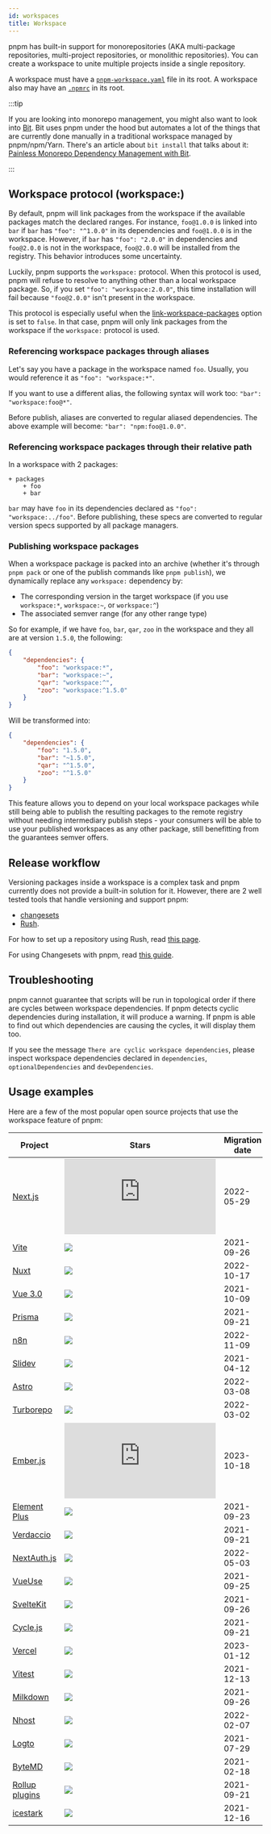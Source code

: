 ```yaml
---
id: workspaces
title: Workspace
---
```


pnpm has built-in support for monorepositories (AKA multi-package repositories,
multi-project repositories, or monolithic repositories). You can create a
workspace to unite multiple projects inside a single repository.

A workspace must have a [`pnpm-workspace.yaml`] file in its
root. A workspace also may have an [`.npmrc`] in its root.

[`pnpm-workspace.yaml`]: pnpm-workspace_yaml.md
[`.npmrc`]: npmrc.md

:::tip

If you are looking into monorepo management, you might also want to look into [Bit].
Bit uses pnpm under the hood but automates a lot of the things that are currently done manually in a traditional workspace managed by pnpm/npm/Yarn. There's an article about `bit install` that talks about it: [Painless Monorepo Dependency Management with Bit].

:::

[Bit]: https://bit.dev/?utm_source=pnpm&utm_medium=workspace_page
[Painless Monorepo Dependency Management with Bit]: https://bit.cloud/blog/painless-monorepo-dependency-management-with-bit-l4f9fzyw?utm_source=pnpm&utm_medium=workspace_page

## Workspace protocol (workspace:)

By default, pnpm will link packages from the workspace if the available packages
match the declared ranges. For instance, `foo@1.0.0` is linked into `bar` if
`bar` has `"foo": "^1.0.0"` in its dependencies and `foo@1.0.0` is in the workspace. However, if `bar` has
`"foo": "2.0.0"` in dependencies and `foo@2.0.0` is not in the workspace,
`foo@2.0.0` will be installed from the registry. This behavior introduces some
uncertainty.

Luckily, pnpm supports the `workspace:` protocol. When
this protocol is used, pnpm will refuse to resolve to anything other than a
local workspace package. So, if you set `"foo": "workspace:2.0.0"`, this time
installation will fail because `"foo@2.0.0"` isn't present in the workspace.

This protocol is especially useful when the [link-workspace-packages] option is
set to `false`. In that case, pnpm will only link packages from the workspace if
the `workspace:` protocol is used.

[link-workspace-packages]: npmrc.md#link-workspace-packages

### Referencing workspace packages through aliases

Let's say you have a package in the workspace named `foo`. Usually, you would
reference it as `"foo": "workspace:*"`.

If you want to use a different alias, the following syntax will work too:
`"bar": "workspace:foo@*"`.

Before publish, aliases are converted to regular aliased dependencies. The above
example will become: `"bar": "npm:foo@1.0.0"`.


### Referencing workspace packages through their relative path

In a workspace with 2 packages:

```
+ packages
	+ foo
	+ bar
```

`bar` may have `foo` in its dependencies declared as
`"foo": "workspace:../foo"`. Before publishing, these specs are converted to
regular version specs supported by all package managers.

### Publishing workspace packages

When a workspace package is packed into an archive (whether it's through
`pnpm pack` or one of the publish commands like `pnpm publish`), we dynamically
replace any `workspace:` dependency by:

* The corresponding version in the target workspace (if you use `workspace:*`, `workspace:~`, or `workspace:^`)
* The associated semver range (for any other range type)

So for example, if we have `foo`, `bar`, `qar`, `zoo` in the workspace and they all are at version `1.5.0`, the following:

```json
{
	"dependencies": {
		"foo": "workspace:*",
		"bar": "workspace:~",
		"qar": "workspace:^",
		"zoo": "workspace:^1.5.0"
	}
}
```

Will be transformed into:

```json
{
	"dependencies": {
		"foo": "1.5.0",
		"bar": "~1.5.0",
		"qar": "^1.5.0",
		"zoo": "^1.5.0"
	}
}
```

This feature allows you to depend on your local workspace packages while still
being able to publish the resulting packages to the remote registry without
needing intermediary publish steps - your consumers will be able to use your
published workspaces as any other package, still benefitting from the guarantees
semver offers.

## Release workflow

Versioning packages inside a workspace is a complex task and pnpm currently does
not provide a built-in solution for it. However, there are 2 well tested tools
that handle versioning and support pnpm:
- [changesets](https://github.com/changesets/changesets)
- [Rush](https://rushjs.io).

For how to set up a repository using Rush, read [this page][rush-setup].

For using Changesets with pnpm, read [this guide][changesets-guide].

[rush-setup]: https://rushjs.io/pages/maintainer/setup_new_repo
[changesets-guide]: using-changesets.md

## Troubleshooting

pnpm cannot guarantee that scripts will be run in topological order if there are cycles between workspace dependencies. If pnpm detects cyclic dependencies during installation, it will produce a warning. If pnpm is able to find out which dependencies are causing the cycles, it will display them too.

If you see the message `There are cyclic workspace dependencies`, please inspect workspace dependencies declared in `dependencies`, `optionalDependencies` and `devDependencies`.

## Usage examples

Here are a few of the most popular open source projects that use the workspace feature of pnpm:

| Project | Stars | Migration date | Migration commit |
| --      | --    | --             | --               |
| [Next.js](https://github.com/vercel/next.js) | ![](https://img.shields.io/github/stars/vercel/next.js) | 2022-05-29 | `f7b81316aea4fc9962e5e54981a6d559004231aa` |
| [Vite](https://github.com/vitejs/vite) | ![](https://img.shields.io/github/stars/vitejs/vite) | 2021-09-26 | `3e1cce01d01493d33e50966d0d0fd39a86d229f9` |
| [Nuxt](https://github.com/nuxt/nuxt) | ![](https://img.shields.io/github/stars/nuxt/nuxt) | 2022-10-17 | `74a90c566c936164018c086030c7de65b26a5cb6` |
| [Vue 3.0](https://github.com/vuejs/vue-next) | ![](https://img.shields.io/github/stars/vuejs/vue-next) | 2021-10-09 | `61c5fbd3e35152f5f32e95bf04d3ee083414cecb` |
| [Prisma](https://github.com/prisma/prisma) | ![](https://img.shields.io/github/stars/prisma/prisma) | 2021-09-21 | `c4c83e788aa16d61bae7a6d00adc8a58b3789a06` |
| [n8n](https://github.com/n8n-io/n8n) | ![](https://img.shields.io/github/stars/n8n-io/n8n) | 2022-11-09 | `736777385c54d5b20174c9c1fda38bb31fbf14b4` |
| [Slidev](https://github.com/slidevjs/slidev) | ![](https://img.shields.io/github/stars/slidevjs/slidev) | 2021-04-12 | `d6783323eb1ab1fc612577eb63579c8f7bc99c3a` |
| [Astro](https://github.com/withastro/astro) | ![](https://img.shields.io/github/stars/withastro/astro) | 2022-03-08 | `240d88aefe66c7d73b9c713c5da42ae789c011ce` |
| [Turborepo](https://github.com/vercel/turborepo) | ![](https://img.shields.io/github/stars/vercel/turborepo) | 2022-03-02 | `fd171519ec02a69c9afafc1bc5d9d1b481fba721` |
| [Ember.js](https://github.com/emberjs/ember.js) | ![](https://img.shields.io/github/stars/emberjs/ember.js) | 2023-10-18 | `b6b05da662497183434136fb0148e1dec544db04` |
| [Element Plus](https://github.com/element-plus/element-plus) | ![](https://img.shields.io/github/stars/element-plus/element-plus) | 2021-09-23 | `f9e192535ff74d1443f1d9e0c5394fad10428629` |
| [Verdaccio](https://github.com/verdaccio/verdaccio) | ![](https://img.shields.io/github/stars/verdaccio/verdaccio) | 2021-09-21 | `9dbf73e955fcb70b0a623c5ab89649b95146c744` |
| [NextAuth.js](https://github.com/nextauthjs/next-auth) | ![](https://img.shields.io/github/stars/nextauthjs/next-auth) | 2022-05-03 | `4f29d39521451e859dbdb83179756b372e3dd7aa` |
| [VueUse](https://github.com/vueuse/vueuse) | ![](https://img.shields.io/github/stars/vueuse/vueuse) | 2021-09-25 | `826351ba1d9c514e34426c85f3d69fb9875c7dd9` |
| [SvelteKit](https://github.com/sveltejs/kit) | ![](https://img.shields.io/github/stars/sveltejs/kit) | 2021-09-26 | `b164420ab26fa04fd0fbe0ac05431f36a89ef193` |
| [Cycle.js](https://github.com/cyclejs/cyclejs) | ![](https://img.shields.io/github/stars/cyclejs/cyclejs) | 2021-09-21 | `f2187ab6688368edb904b649bd371a658f6a8637` |
| [Vercel](https://github.com/vercel/vercel) | ![](https://img.shields.io/github/stars/vercel/vercel) | 2023-01-12 | `9c768b98b71cfc72e8638bf5172be88c39e8fa69` |
| [Vitest](https://github.com/vitest-dev/vitest) | ![](https://img.shields.io/github/stars/vitest-dev/vitest) | 2021-12-13 | `d6ff0ccb819716713f5eab5c046861f4d8e4f988` |
| [Milkdown](https://github.com/Saul-Mirone/milkdown) | ![](https://img.shields.io/github/stars/Saul-Mirone/milkdown) | 2021-09-26 | `4b2e1dd6125bc2198fd1b851c4f00eda70e9b913` |
| [Nhost](https://github.com/nhost/nhost) | ![](https://img.shields.io/github/stars/nhost/nhost) | 2022-02-07 | `10a1799a1fef2f558f737de3bb6cadda2b50e58f` |
| [Logto](https://github.com/logto-io/logto) | ![](https://img.shields.io/github/stars/logto-io/logto) | 2021-07-29 | `0b002e07850c8e6d09b35d22fab56d3e99d77043` |
| [ByteMD](https://github.com/bytedance/bytemd) | ![](https://img.shields.io/github/stars/bytedance/bytemd) | 2021-02-18 | `36ef25f1ea1cd0b08752df5f8c832302017bb7fb` |
| [Rollup plugins](https://github.com/rollup/plugins) | ![](https://img.shields.io/github/stars/rollup/plugins) | 2021-09-21 | `53fb18c0c2852598200c547a0b1d745d15b5b487` |
| [icestark](https://github.com/ice-lab/icestark) | ![](https://img.shields.io/github/stars/ice-lab/icestark) | 2021-12-16 | `4862326a8de53d02f617e7b1986774fd7540fccd` |


